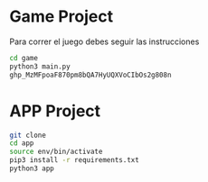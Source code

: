# Game Project

Para correr el juego debes seguir las instrucciones

```sh
cd game
python3 main.py
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
```

# APP Project

```sh
git clone
cd app
source env/bin/activate
pip3 install -r requirements.txt
python3 app
```